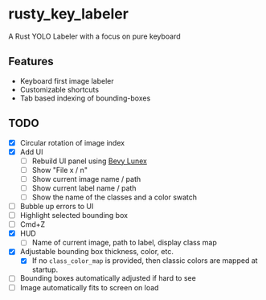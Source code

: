 # rusty_key_labeler
A Rust YOLO Labeler with a focus on pure keyboard

## Features
- Keyboard first image labeler
- Customizable shortcuts
- Tab based indexing of bounding-boxes

## TODO
- [x] Circular rotation of image index
- [X] Add UI
  - [ ] Rebuild UI panel using [Bevy Lunex](https://github.com/bytestring-net/bevy_lunex/tree/main)
  - [ ] Show "File x / n"
  - [ ] Show current image name / path
  - [ ] Show current label name / path
  - [ ] Show the name of the classes and a color swatch
- [ ] Bubble up errors to UI
- [ ] Highlight selected bounding box
- [ ] Cmd+Z
- [X] HUD
  - [ ] Name of current image, path to label, display class map
- [X] Adjustable bounding box thickness, color, etc.
  - [X] If no `class_color_map` is provided, then classic colors are mapped at startup.
- [ ] Bounding boxes automatically adjusted if hard to see
- [ ] Image automatically fits to screen on load